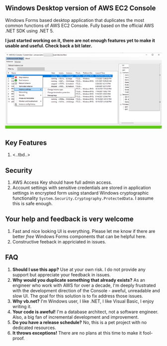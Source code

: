 ## Windows Desktop version of AWS EC2 Console
Windows Forms based desktop application that duplicates the most common functions of AWS EC2 Console.
Fully based on the official AWS .NET SDK using .NET 5.

**I just started working on it, there are not enough features yet to make it usable and useful. Check back a bit later.**

<img alt="alt_text" src="main-form.png" />

## Key Features 
1. <..tbd..>

## Security
1. AWS Access Key should have full admin access.
2. Account settings with sensitive credentials are stored in application settings in encrypted form using standard Windows cryptographic functionality `System.Security.Cryptography.ProtectedData`. I assume this is safe enough.

## Your help and feedback is very welcome
1. Fast and nice looking UI is everything. Please let me know if there are better *free* Windows Forms components that can be helpful here.
2. Constructive feeback in appriciated in issues. 

## FAQ
1. <b>Should I use this app?</b> Use at your own risk. I do not provide any support but appreciate your feedback in issues.
2. <b>Why would you duplicate something that already exists?</b> 
As an engineer who work with AWS for over a decade, I'm deeply frustrated with the development direction of the Console - aweful, unreadable and slow UI.
The goal for this solution is to fix address those issues.
3. <b>Why vb.net?</b> I'm Windows user, I like .NET, I like Visual Basic, I enjoy writing it.
4. <b>Your code is aweful!</b> I'm a database architect, not a software engineer. Also, a big fan of incremental development and improvement. 
5. <b>Do you have a release schedule?</b> No, this is a pet project with no dedicated resources. 
6. <b>It throws exceptions!</b> There are no plans at this time to make it fool-proof.
